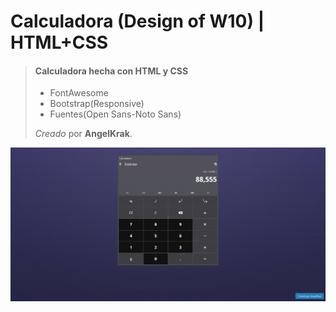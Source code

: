 # Calculadora (Design of W10) | HTML+CSS

> #### Calculadora hecha con HTML y CSS
>
> - FontAwesome
> - Bootstrap(Responsive)
> - Fuentes(Open Sans-Noto Sans)
>
>  *Creado* por **AngelKrak**.

![Screenshot](/screenshot.jpg)
